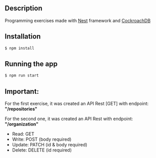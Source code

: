## Description

Programming exercises made with [Nest](https://github.com/nestjs/nest) framework
and [CockroachDB](https://www.cockroachlabs.com)

## Installation

```bash
$ npm install
```

## Running the app

```bash
$ npm run start
```
## Important:
For the first exercise, it was created an API Rest [GET] with endpoint: **"/repositories"**

For the second one, it was created an API Rest with endpoint: **"/organization"**
 - Read: GET
 - Write: POST (body required)
 - Update: PATCH (id & body required)
 - Delete: DELETE (id required)